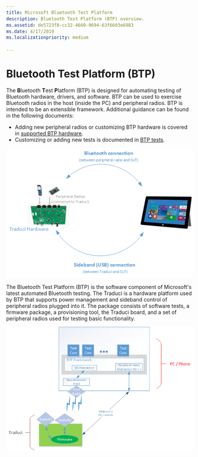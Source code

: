 ```yaml
---
title: Microsoft Bluetooth Test Platform
description: Bluetooth Test Platform (BTP) overview.
ms.assetid: de5723f8-cc32-4660-9694-63f6603e6983
ms.date: 4/17/2019
ms.localizationpriority: medium

---
```


# Bluetooth Test Platform (BTP)

The **B**luetooth **T**est **P**latform (BTP) is designed for automating testing of Bluetooth hardware, drivers, and software. BTP can be used to exercise Bluetooth radios in the host (inside the PC) and peripheral radios. BTP is intended to be an extensible framework. Additional guidance can be found in the following documents:

- Adding new peripheral radios or customizing BTP hardware is covered in [supported BTP hardware](testing-BTP-supported-hardware.md).
- Customizing or adding new tests is documented in [BTP tests](testing-BTP-Tests.md).

![Test Overview - Hardware View](images/btp-hwOverview.png)

The Bluetooth Test Platform (BTP) is the software component of Microsoft's latest automated Bluetooth testing. The Traduci is a hardware platform used by BTP that supports power management and sideband control of peripheral radios plugged into it. The package consists of software tests, a firmware package, a provisioning tool, the Traduci board, and a set of peripheral radios used for testing basic functionality.

![Test Overview - Software View](images/btp-swOverview.png)